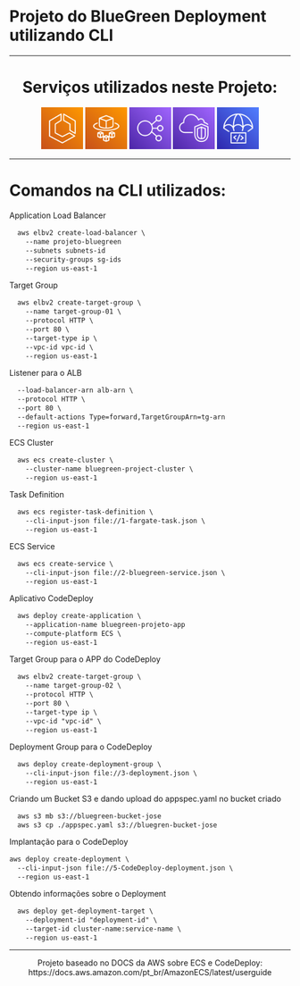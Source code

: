 # Projeto do BlueGreen Deployment utilizando CLI

-----------
<div>
<h1 align="center"> Serviços utilizados neste Projeto: </h1>
  <div align=center>
    <img src="./img/Arch_Amazon-Elastic-Container-Service_64@5x.png" width="75">
    <img src="./img/Arch_AWS-Fargate_64@5x.png" width="75">
    <img src="./img/Arch_Elastic-Load-Balancing_64@5x.png" width="75">
    <img src="./img/Arch_Amazon-Virtual-Private-Cloud_64.png" width="75">
    <img src="./img/Arch_AWS-CodeDeploy_64.png" width="75">
  </div>
</div>

-----------
# Comandos na CLI utilizados:

Application Load Balancer
```cli
  aws elbv2 create-load-balancer \
    --name projeto-bluegreen
    --subnets subnets-id
    --security-groups sg-ids
    --region us-east-1
```
Target Group
```cli
  aws elbv2 create-target-group \
    --name target-group-01 \
    --protocol HTTP \
    --port 80 \
    --target-type ip \
    --vpc-id vpc-id \
    --region us-east-1
```
Listener para o ALB
```cli
  --load-balancer-arn alb-arn \
  --protocol HTTP \
  --port 80 \
  --default-actions Type=forward,TargetGroupArn=tg-arn
  --region us-east-1
```
ECS Cluster
```cli
  aws ecs create-cluster \
    --cluster-name bluegreen-project-cluster \
    --region us-east-1
```
Task Definition
```cli
  aws ecs register-task-definition \
    --cli-input-json file://1-fargate-task.json \
    --region us-east-1
```
ECS Service
```cli
  aws ecs create-service \
    --cli-input-json file://2-bluegreen-service.json \
    --region us-east-1
```
Aplicativo CodeDeploy
```cli
  aws deploy create-application \
    --application-name bluegreen-projeto-app
    --compute-platform ECS \
    --region us-east-1
```
Target Group para o APP do CodeDeploy
```cli
  aws elbv2 create-target-group \
    --name target-group-02 \ 
    --protocol HTTP \
    --port 80 \
    --target-type ip \
    --vpc-id "vpc-id" \
    --region us-east-1
```
Deployment Group para o CodeDeploy
```cli
  aws deploy create-deployment-group \
    --cli-input-json file://3-deployment.json \
    --region us-east-1
```
Criando um Bucket S3 e dando upload do appspec.yaml no bucket criado
```cli
  aws s3 mb s3://bluegreen-bucket-jose
  aws s3 cp ./appspec.yaml s3://bluegren-bucket-jose
```
Implantação para o CodeDeploy
```cli
aws deploy create-deployment \
  --cli-input-json file://5-CodeDeploy-deployment.json \
  --region us-east-1
```
Obtendo informações sobre o Deployment
```cli
  aws deploy get-deployment-target \
    --deployment-id "deployment-id" \
    --target-id cluster-name:service-name \
    --region us-east-1
```
-----------
<p align=center>Projeto baseado no DOCS da AWS sobre ECS e CodeDeploy: https://docs.aws.amazon.com/pt_br/AmazonECS/latest/userguide</p>
